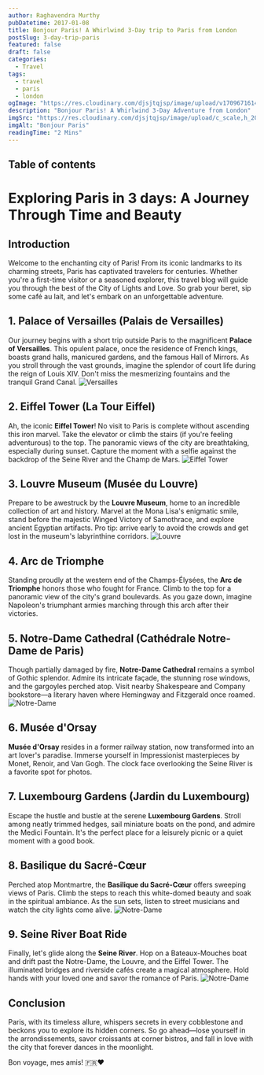```yaml
---
author: Raghavendra Murthy
pubDatetime: 2017-01-08
title: Bonjour Paris! A Whirlwind 3-Day trip to Paris from London
postSlug: 3-day-trip-paris
featured: false
draft: false
categories:
  - Travel
tags:
  - travel
  - paris
  - london
ogImage: "https://res.cloudinary.com/djsjtqjsp/image/upload/v1709671614/raghavendra-murthy-blog/travel/paris/IMG_4215_qzdbc3.jpg"
description: "Bonjour Paris! A Whirlwind 3-Day Adventure from London"
imgSrc: "https://res.cloudinary.com/djsjtqjsp/image/upload/c_scale,h_200/v1709671614/raghavendra-murthy-blog/travel/paris/IMG_4215_qzdbc3.jpg"
imgAlt: "Bonjour Paris"
readingTime: "2 Mins"
---
```


## Table of contents

# Exploring Paris in 3 days: A Journey Through Time and Beauty

## Introduction

Welcome to the enchanting city of Paris! From its iconic landmarks to its charming streets, Paris has captivated travelers for centuries. Whether you're a first-time visitor or a seasoned explorer, this travel blog will guide you through the best of the City of Lights and Love. So grab your beret, sip some café au lait, and let's embark on an unforgettable adventure.

## 1. **Palace of Versailles (Palais de Versailles)**

Our journey begins with a short trip outside Paris to the magnificent **Palace of Versailles**. This opulent palace, once the residence of French kings, boasts grand halls, manicured gardens, and the famous Hall of Mirrors. As you stroll through the vast grounds, imagine the splendor of court life during the reign of Louis XIV. Don't miss the mesmerizing fountains and the tranquil Grand Canal.
![Versailles](https://res.cloudinary.com/djsjtqjsp/image/upload/q_auto:low/v1709672976/raghavendra-murthy-blog/travel/paris/IMG_4306_ht53np.jpg)

## 2. **Eiffel Tower (La Tour Eiffel)**

Ah, the iconic **Eiffel Tower**! No visit to Paris is complete without ascending this iron marvel. Take the elevator or climb the stairs (if you're feeling adventurous) to the top. The panoramic views of the city are breathtaking, especially during sunset. Capture the moment with a selfie against the backdrop of the Seine River and the Champ de Mars.
![Eiffel Tower](https://res.cloudinary.com/djsjtqjsp/image/upload/q_auto:low/v1709671614/raghavendra-murthy-blog/travel/paris/IMG_4215_qzdbc3.jpg)

## 3. **Louvre Museum (Musée du Louvre)**

Prepare to be awestruck by the **Louvre Museum**, home to an incredible collection of art and history. Marvel at the Mona Lisa's enigmatic smile, stand before the majestic Winged Victory of Samothrace, and explore ancient Egyptian artifacts. Pro tip: arrive early to avoid the crowds and get lost in the museum's labyrinthine corridors.
![Louvre](https://res.cloudinary.com/djsjtqjsp/image/upload/q_auto:low/v1709671618/raghavendra-murthy-blog/travel/paris/IMG_0594_mly1bj.jpg)

## 4. **Arc de Triomphe**

Standing proudly at the western end of the Champs-Élysées, the **Arc de Triomphe** honors those who fought for France. Climb to the top for a panoramic view of the city's grand boulevards. As you gaze down, imagine Napoleon's triumphant armies marching through this arch after their victories.

## 5. **Notre-Dame Cathedral (Cathédrale Notre-Dame de Paris)**

Though partially damaged by fire, **Notre-Dame Cathedral** remains a symbol of Gothic splendor. Admire its intricate façade, the stunning rose windows, and the gargoyles perched atop. Visit nearby Shakespeare and Company bookstore—a literary haven where Hemingway and Fitzgerald once roamed.
![Notre-Dame](https://res.cloudinary.com/djsjtqjsp/image/upload/q_auto:low/v1709671604/raghavendra-murthy-blog/travel/paris/IMG_0421_b2piet.jpg)

## 6. **Musée d'Orsay**

**Musée d'Orsay** resides in a former railway station, now transformed into an art lover's paradise. Immerse yourself in Impressionist masterpieces by Monet, Renoir, and Van Gogh. The clock face overlooking the Seine River is a favorite spot for photos.

## 7. **Luxembourg Gardens (Jardin du Luxembourg)**

Escape the hustle and bustle at the serene **Luxembourg Gardens**. Stroll among neatly trimmed hedges, sail miniature boats on the pond, and admire the Medici Fountain. It's the perfect place for a leisurely picnic or a quiet moment with a good book.

## 8. **Basilique du Sacré-Cœur**

Perched atop Montmartre, the **Basilique du Sacré-Cœur** offers sweeping views of Paris. Climb the steps to reach this white-domed beauty and soak in the spiritual ambiance. As the sun sets, listen to street musicians and watch the city lights come alive.
![Notre-Dame](https://res.cloudinary.com/djsjtqjsp/image/upload/q_auto:low/v1709671613/raghavendra-murthy-blog/travel/paris/IMG_0500_mdv75j.jpg)

## 9. **Seine River Boat Ride**

Finally, let's glide along the **Seine River**. Hop on a Bateaux-Mouches boat and drift past the Notre-Dame, the Louvre, and the Eiffel Tower. The illuminated bridges and riverside cafés create a magical atmosphere. Hold hands with your loved one and savor the romance of Paris.
![Notre-Dame](https://res.cloudinary.com/djsjtqjsp/image/upload/q_auto:low/v1709671616/raghavendra-murthy-blog/travel/paris/IMG_4201_rae9ys.jpg)

## Conclusion

Paris, with its timeless allure, whispers secrets in every cobblestone and beckons you to explore its hidden corners. So go ahead—lose yourself in the arrondissements, savor croissants at corner bistros, and fall in love with the city that forever dances in the moonlight.

Bon voyage, mes amis! 🇫🇷❤️
